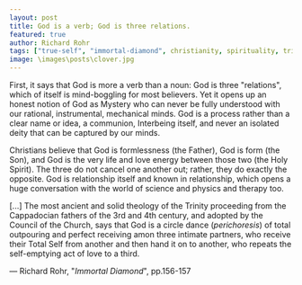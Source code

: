 ```yaml
---
layout: post
title: God is a verb; God is three relations.
featured: true
author: Richard Rohr
tags: ["true-self", "immortal-diamond", christianity, spirituality, trinity, God, theology, Father, Son, Holy-Spirit, science, physics, therapy]
image: \images\posts\clover.jpg
---
```


First, it says that God is more a verb than a noun: God is three "relations", which of itself is mind-boggling for most believers. Yet it opens up an honest notion of God as Mystery who can never be fully understood with our rational, instrumental, mechanical minds. God is a process rather than a clear name or idea, a communion, Interbeing itself, and never an isolated deity that can be captured by our minds.

Christians believe that God is formlessness (the Father), God is form (the Son), and God is the very life and love energy between those two (the Holy Spirit). The three do not cancel one another out; rather, they do exactly the opposite. God is relationship itself and known in relationship, which opens a huge conversation with the world of science and physics and therapy too.

[...] The most ancient and solid theology of the Trinity proceeding from the Cappadocian fathers of the 3rd and 4th century, and adopted by the Council of the Church, says that God is a circle dance (_perichoresis_) of total outpouring and perfect receiving amon three intimate partners, who receive their Total Self from another and then hand it on to another, who repeats the self-emptying act of love to a third.

― Richard Rohr, "_Immortal Diamond_", pp.156-157